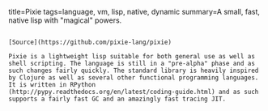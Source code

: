 title=Pixie
tags=language, vm, lisp, native, dynamic
summary=A small, fast, native lisp with "magical" powers.
~~~~~~

[Source](https://github.com/pixie-lang/pixie)

Pixie is a lightweight lisp suitable for both general use as well as shell scripting. The language is still in a "pre-alpha" phase and as such changes fairly quickly. The standard library is heavily inspired by Clojure as well as several other functional programming languages. It is written in RPython (http://pypy.readthedocs.org/en/latest/coding-guide.html) and as such supports a fairly fast GC and an amazingly fast tracing JIT.

